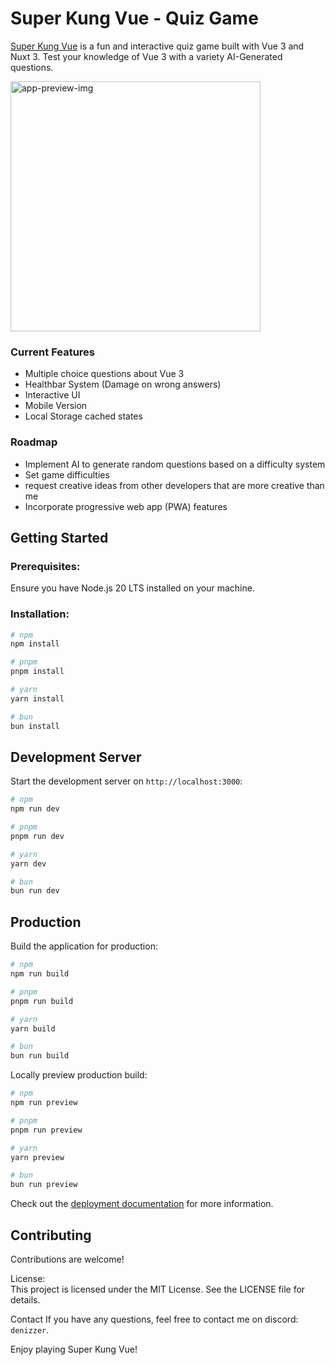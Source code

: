 # Super Kung Vue - Quiz Game
[Super Kung Vue](https://hdenizd.github.io/super-kung-vue/) is a fun and interactive quiz game built with Vue 3 and Nuxt 3. Test your knowledge of Vue 3 with a variety AI-Generated questions.


<img src="./public/images/app-preview.gif" alt="app-preview-img" width="400"/>

### Current Features
- Multiple choice questions about Vue 3
- Healthbar System (Damage on wrong answers)
- Interactive UI
- Mobile Version
- Local Storage cached states

### Roadmap
- Implement AI to generate random questions based on a difficulty system
- Set game difficulties
- request creative ideas from other developers that are more creative than me
- Incorporate progressive web app (PWA) features

## Getting Started

### Prerequisites:
Ensure you have Node.js 20 LTS installed on your machine.

### Installation:

```bash
# npm
npm install

# pnpm
pnpm install

# yarn
yarn install

# bun
bun install
```

## Development Server

Start the development server on `http://localhost:3000`:

```bash
# npm
npm run dev

# pnpm
pnpm run dev

# yarn
yarn dev

# bun
bun run dev
```

## Production

Build the application for production:

```bash
# npm
npm run build

# pnpm
pnpm run build

# yarn
yarn build

# bun
bun run build
```

Locally preview production build:

```bash
# npm
npm run preview

# pnpm
pnpm run preview

# yarn
yarn preview

# bun
bun run preview
```

Check out the [deployment documentation](https://nuxt.com/docs/getting-started/deployment) for more information.


## Contributing
Contributions are welcome!

License:  
This project is licensed under the MIT License. See the LICENSE file for details.

Contact
If you have any questions, feel free to contact me on discord: `denizzer`.

Enjoy playing Super Kung Vue!
